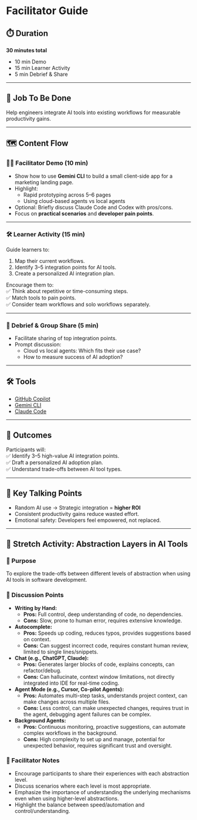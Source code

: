 # Facilitator Guide

## ⏱️ Duration
**30 minutes total**
- 10 min Demo
- 15 min Learner Activity
- 5 min Debrief & Share

---

## 🎯 Job To Be Done
Help engineers integrate AI tools into existing workflows for measurable productivity gains.

---

## 🗺️ Content Flow

### 👨‍🏫 Facilitator Demo (10 min)
- Show how to use **Gemini CLI** to build a small client-side app for a marketing landing page.  
- Highlight:  
  - Rapid prototyping across 5–6 pages  
  - Using cloud-based agents vs local agents  
- Optional: Briefly discuss Claude Code and Codex with pros/cons.  
- Focus on **practical scenarios** and **developer pain points**.  

---

### 🛠 Learner Activity (15 min)
Guide learners to:  
1. Map their current workflows.  
2. Identify 3–5 integration points for AI tools.  
3. Create a personalized AI integration plan.  

Encourage them to:  
✅ Think about repetitive or time-consuming steps.  
✅ Match tools to pain points.  
✅ Consider team workflows and solo workflows separately.  

---

### 💬 Debrief & Group Share (5 min)
- Facilitate sharing of top integration points.  
- Prompt discussion:  
  - Cloud vs local agents: Which fits their use case?  
  - How to measure success of AI adoption?  

---

## 🛠 Tools
- [GitHub Copilot](https://github.com/features/copilot)  
- [Gemini CLI](https://ai.google/tools/gemini)  
- [Claude Code](https://www.anthropic.com/product)  

---

## 🎯 Outcomes
Participants will:  
✅ Identify 3–5 high-value AI integration points.  
✅ Draft a personalized AI adoption plan.  
✅ Understand trade-offs between AI tool types.  

---

## 📌 Key Talking Points
- Random AI use → Strategic integration = **higher ROI**  
- Consistent productivity gains reduce wasted effort.  
- Emotional safety: Developers feel empowered, not replaced.

---

## 🚀 Stretch Activity: Abstraction Layers in AI Tools

### 📌 Purpose
To explore the trade-offs between different levels of abstraction when using AI tools in software development.

### 📝 Discussion Points
- **Writing by Hand:**
  - **Pros:** Full control, deep understanding of code, no dependencies.
  - **Cons:** Slow, prone to human error, requires extensive knowledge.
- **Autocomplete:**
  - **Pros:** Speeds up coding, reduces typos, provides suggestions based on context.
  - **Cons:** Can suggest incorrect code, requires constant human review, limited to single lines/snippets.
- **Chat (e.g., ChatGPT, Claude):**
  - **Pros:** Generates larger blocks of code, explains concepts, can refactor/debug.
  - **Cons:** Can hallucinate, context window limitations, not directly integrated into IDE for real-time coding.
- **Agent Mode (e.g., Cursor, Co-pilot Agents):**
  - **Pros:** Automates multi-step tasks, understands project context, can make changes across multiple files.
  - **Cons:** Less control, can make unexpected changes, requires trust in the agent, debugging agent failures can be complex.
- **Background Agents:**
  - **Pros:** Continuous monitoring, proactive suggestions, can automate complex workflows in the background.
  - **Cons:** High complexity to set up and manage, potential for unexpected behavior, requires significant trust and oversight.

### 💬 Facilitator Notes
- Encourage participants to share their experiences with each abstraction level.
- Discuss scenarios where each level is most appropriate.
- Emphasize the importance of understanding the underlying mechanisms even when using higher-level abstractions.
- Highlight the balance between speed/automation and control/understanding.
